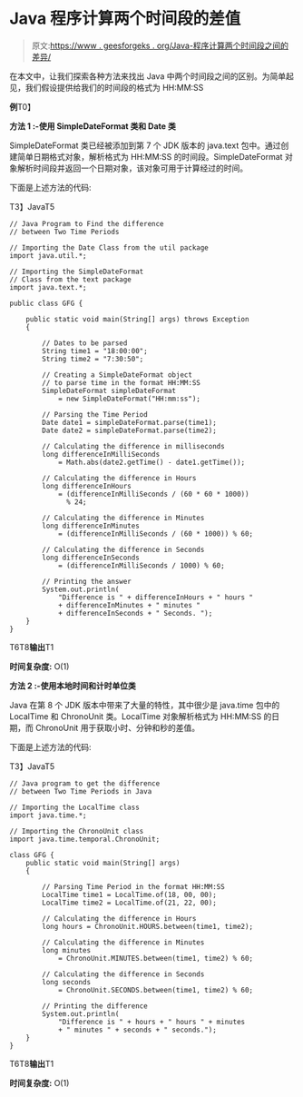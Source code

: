 # Java 程序计算两个时间段的差值

> 原文:[https://www . geesforgeks . org/Java-程序计算两个时间段之间的差异/](https://www.geeksforgeeks.org/java-program-to-calculate-difference-between-two-time-periods/)

在本文中，让我们探索各种方法来找出 Java 中两个时间段之间的区别。为简单起见，我们假设提供给我们的时间段的格式为 HH:MM:SS

**例**T0】

**方法 1 :-使用 SimpleDateFormat 类和 Date 类**

SimpleDateFormat 类已经被添加到第 7 个 JDK 版本的 java.text 包中。通过创建简单日期格式对象，解析格式为 HH:MM:SS 的时间段。SimpleDateFormat 对象解析时间段并返回一个日期对象，该对象可用于计算经过的时间。

下面是上述方法的代码:

T3】JavaT5

```
// Java Program to Find the difference
// between Two Time Periods

// Importing the Date Class from the util package
import java.util.*;

// Importing the SimpleDateFormat
// Class from the text package
import java.text.*;

public class GFG {

    public static void main(String[] args) throws Exception
    {

        // Dates to be parsed
        String time1 = "18:00:00";
        String time2 = "7:30:50";

        // Creating a SimpleDateFormat object
        // to parse time in the format HH:MM:SS
        SimpleDateFormat simpleDateFormat
            = new SimpleDateFormat("HH:mm:ss");

        // Parsing the Time Period
        Date date1 = simpleDateFormat.parse(time1);
        Date date2 = simpleDateFormat.parse(time2);

        // Calculating the difference in milliseconds
        long differenceInMilliSeconds
            = Math.abs(date2.getTime() - date1.getTime());

        // Calculating the difference in Hours
        long differenceInHours
            = (differenceInMilliSeconds / (60 * 60 * 1000))
              % 24;

        // Calculating the difference in Minutes
        long differenceInMinutes
            = (differenceInMilliSeconds / (60 * 1000)) % 60;

        // Calculating the difference in Seconds
        long differenceInSeconds
            = (differenceInMilliSeconds / 1000) % 60;

        // Printing the answer
        System.out.println(
            "Difference is " + differenceInHours + " hours "
            + differenceInMinutes + " minutes "
            + differenceInSeconds + " Seconds. ");
    }
}
```

T6T8**输出**T1

**时间复杂度:** O(1)

**方法 2 :-使用本地时间和计时单位类**

Java 在第 8 个 JDK 版本中带来了大量的特性，其中很少是 java.time 包中的 LocalTime 和 ChronoUnit 类。LocalTime 对象解析格式为 HH:MM:SS 的日期，而 ChronoUnit 用于获取小时、分钟和秒的差值。

下面是上述方法的代码:

T3】JavaT5

```
// Java program to get the difference
// between Two Time Periods in Java

// Importing the LocalTime class
import java.time.*;

// Importing the ChronoUnit class
import java.time.temporal.ChronoUnit;

class GFG {
    public static void main(String[] args)
    {

        // Parsing Time Period in the format HH:MM:SS
        LocalTime time1 = LocalTime.of(18, 00, 00);
        LocalTime time2 = LocalTime.of(21, 22, 00);

        // Calculating the difference in Hours
        long hours = ChronoUnit.HOURS.between(time1, time2);

        // Calculating the difference in Minutes
        long minutes
            = ChronoUnit.MINUTES.between(time1, time2) % 60;

        // Calculating the difference in Seconds
        long seconds
            = ChronoUnit.SECONDS.between(time1, time2) % 60;

        // Printing the difference
        System.out.println(
            "Difference is " + hours + " hours " + minutes
            + " minutes " + seconds + " seconds.");
    }
}
```

T6T8**输出**T1

**时间复杂度:** O(1)